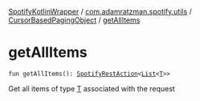[SpotifyKotlinWrapper](../../index.md) / [com.adamratzman.spotify.utils](../index.md) / [CursorBasedPagingObject](index.md) / [getAllItems](./get-all-items.md)

# getAllItems

`fun getAllItems(): `[`SpotifyRestAction`](../../com.adamratzman.spotify.main/-spotify-rest-action/index.md)`<`[`List`](https://kotlinlang.org/api/latest/jvm/stdlib/kotlin.collections/-list/index.html)`<`[`T`](index.md#T)`>>`

Get all items of type [T](index.md#T) associated with the request

